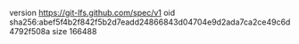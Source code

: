 version https://git-lfs.github.com/spec/v1
oid sha256:abef5f4b2f842f5b2d7eadd24866843d04704e9d2ada7ca2ce49c6d4792f508a
size 166488
